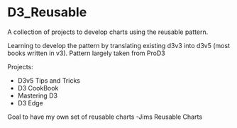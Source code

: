 # D3_Reusable
A collection of projects to develop charts using the reusable pattern.

Learning to develop the pattern by translating existing d3v3 into d3v5 (most books written in v3). Pattern largely taken from ProD3

Projects:

- D3v5 Tips and Tricks
- D3 CookBook
- Mastering D3
- D3 Edge

Goal to have my own set of reusable charts
-Jims Reusable Charts
